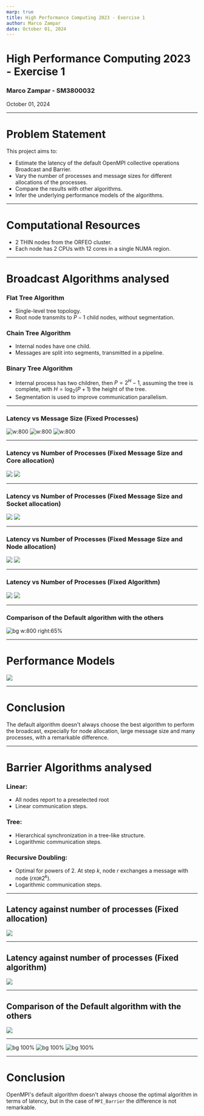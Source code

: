 ```yaml
---
marp: true
title: High Performance Computing 2023 - Exercise 1
author: Marco Zampar
date: October 01, 2024
---
```


# High Performance Computing 2023 - Exercise 1
### Marco Zampar - SM3800032
October 01, 2024

---

# Problem Statement

This project aims to:
- Estimate the latency of the default OpenMPI collective operations Broadcast and Barrier.
- Vary the number of processes and message sizes for different allocations of the processes.
- Compare the results with other algorithms.
- Infer the underlying performance models of the algorithms.

---

# Computational Resources

- 2 THIN nodes from the ORFEO cluster.
- Each node has 2 CPUs with 12 cores in a single NUMA region.

---

# Broadcast Algorithms analysed

### Flat Tree Algorithm
- Single-level tree topology.
- Root node transmits to $P-1$ child nodes, without segmentation.

### Chain Tree Algorithm
- Internal nodes have one child.
- Messages are split into segments, transmitted in a pipeline.

### Binary Tree Algorithm
- Internal process has two children, then $P = 2^H -1$, assuming the tree is complete, with $H=\log_2(P+1)$ the height of the tree.
- Segmentation is used to improve communication parallelism.

---
### Latency vs Message Size (Fixed Processes)

![w:800](./Excercise_1/bcast/results/figures/latency_size_core.png)
![w:800](./Excercise_1/bcast/results/figures/latency_size_socket.png)
![w:800](./Excercise_1/bcast/results/figures/latency_size_node.png)

---

### Latency vs Number of Processes (Fixed Message Size and Core allocation)

![](./Excercise_1/bcast/results/figures/latency_proc_core_4.png)
![](./Excercise_1/bcast/results/figures/latency_proc_core_16.png)

---
### Latency vs Number of Processes (Fixed Message Size and Socket allocation)

![](./Excercise_1/bcast/results/figures/latency_proc_socket_4.png)
![](./Excercise_1/bcast/results/figures/latency_proc_socket_16.png)

---
### Latency vs Number of Processes (Fixed Message Size and Node allocation)

![](./Excercise_1/bcast/results/figures/latency_proc_node_4.png)
![](./Excercise_1/bcast/results/figures/latency_proc_node_16.png)

---
### Latency vs Number of Processes (Fixed Algorithm)

![](./Excercise_1/bcast/results/figures/latency_proc_1.png)
![](./Excercise_1/bcast/results/figures/latency_proc_16.png)


---
### Comparison of the Default algorithm with the others

![bg w:800 right:65%](./Excercise_1/bcast/results/figures/table.png)

---

# Performance Models



![](./Excercise_1/bcast/results/figures/model.png)


---

# Conclusion

The default algorithm doesn't always choose the best algorithm to perform the broadcast, expecially for node allocation, large message size and many processes, with a remarkable difference.

---

# Barrier Algorithms analysed

### Linear: 
- All nodes report to a preselected root
- Linear communication steps.

### Tree: 
- Hierarchical synchronization in a tree-like structure.
- Logarithmic communication steps.

### Recursive Doubling: 
- Optimal for powers of 2. At step $k$, node $r$ exchanges a message with node $(r \texttt{XOR} 2^k)$.
- Logarithmic communication steps.

---

## Latency against number of processes (Fixed allocation)

![](./Excercise_1/barrier/results/figures/latency_vs_processes.png)


---

## Latency against number of processes (Fixed algorithm)

![](./Excercise_1/barrier/results/figures/latency_fix_alg.png)

---
## Comparison of the Default algorithm with the others

![](./Excercise_1/barrier/results/figures/latency_diff.png)

---

![bg 100%](./Excercise_1/barrier/results/figures/latency_regression.png)
![bg 100%](./Excercise_1/barrier/results/figures/latency_spline.png)
![bg 100%](./Excercise_1/barrier/results/figures/latency_regression_1.png)


---

# Conclusion

OpenMPI's default algorithm doesn't always choose the optimal algorithm in terms of latency, but in the case of `MPI_Barrier` the difference is not remarkable.
